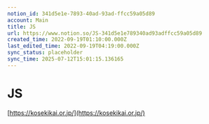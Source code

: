 ```yaml
---
notion_id: 341d5e1e-7893-40ad-93ad-ffcc59a05d89
account: Main
title: JS
url: https://www.notion.so/JS-341d5e1e789340ad93adffcc59a05d89
created_time: 2022-09-19T01:10:00.000Z
last_edited_time: 2022-09-19T04:19:00.000Z
sync_status: placeholder
sync_time: 2025-07-12T15:01:15.136165
---
```

# JS

[https://kosekikai.or.jp/](https://kosekikai.or.jp/)